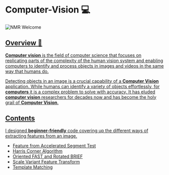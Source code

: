 # Computer-Vision 💻

<img src="https://img.shields.io/badge/NMR-Welcome-brightgreen" alt="NMR Welcome" /> <a href="https://github.com/Neel14-stack" target="_blank">

## Overview 📝
  
**Computer vision** is the field of computer science that focuses on replicating parts of the complexity of the human vision system and enabling computers to identify and process objects in images and videos in the same way that humans do.

Detecting objects in an image is a crucial capability of a **Computer Vision** application.
While humans can identify a variety of objects effortlessly, for **computers** it is a complex problem to solve with accuracy. It has eluded **computer vision** researchers for decades now and has become the holy grail of **Computer Vision**.
  
  
## Contents
I designed **beginner-friendly** code covering up the different ways of extracting features from an image.

* [Feature from Accelerated Segment Test](https://github.com/Neel14-stack/Computer-Vision/tree/main/Feature%20from%20Accelerated%20Segment%20Test#readme)
* [Harris Corner Algorithm](https://github.com/Neel14-stack/Computer-Vision/tree/main/Harris%20Corner%20Algorithm#readme)
* [Oriented FAST and Rotated BRIEF](https://github.com/Neel14-stack/Computer-Vision/tree/main/Oriented%20FAST%20and%20Rotated%20BRIEF#readme)
* [Scale Variant Feature Transform](https://github.com/Neel14-stack/Computer-Vision/tree/main/Scale%20Variant%20Feature%20Transform#readme)
* [Template Matching](https://github.com/Neel14-stack/Computer-Vision/tree/main/Template%20Matching#readme)
